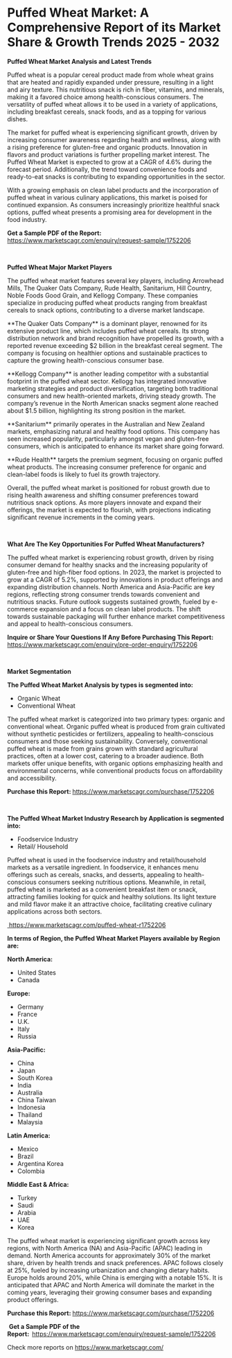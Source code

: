 <p><h1>Puffed Wheat Market: A Comprehensive Report of its Market Share & Growth Trends 2025 - 2032</h1></p><p><strong>Puffed Wheat Market Analysis and Latest Trends</strong></p>
<p><p>Puffed wheat is a popular cereal product made from whole wheat grains that are heated and rapidly expanded under pressure, resulting in a light and airy texture. This nutritious snack is rich in fiber, vitamins, and minerals, making it a favored choice among health-conscious consumers. The versatility of puffed wheat allows it to be used in a variety of applications, including breakfast cereals, snack foods, and as a topping for various dishes.</p><p>The market for puffed wheat is experiencing significant growth, driven by increasing consumer awareness regarding health and wellness, along with a rising preference for gluten-free and organic products. Innovation in flavors and product variations is further propelling market interest. The Puffed Wheat Market is expected to grow at a CAGR of 4.6% during the forecast period. Additionally, the trend toward convenience foods and ready-to-eat snacks is contributing to expanding opportunities in the sector.</p><p>With a growing emphasis on clean label products and the incorporation of puffed wheat in various culinary applications, this market is poised for continued expansion. As consumers increasingly prioritize healthful snack options, puffed wheat presents a promising area for development in the food industry.</p></p>
<p><strong>Get a Sample PDF of the Report:&nbsp;</strong> <a href="https://www.marketscagr.com/enquiry/request-sample/1752206?utm_campaign=2465&utm_medium=2&utm_source=Github&utm_content=ia&utm_term=06032025&utm_id=puffed-wheat">https://www.marketscagr.com/enquiry/request-sample/1752206</a></p>
<p>&nbsp;</p>
<p><strong>Puffed Wheat Major Market Players</strong></p>
<p><p>The puffed wheat market features several key players, including Arrowhead Mills, The Quaker Oats Company, Rude Health, Sanitarium, Hill Country, Noble Foods Good Grain, and Kellogg Company. These companies specialize in producing puffed wheat products ranging from breakfast cereals to snack options, contributing to a diverse market landscape.</p><p>**The Quaker Oats Company** is a dominant player, renowned for its extensive product line, which includes puffed wheat cereals. Its strong distribution network and brand recognition have propelled its growth, with a reported revenue exceeding $2 billion in the breakfast cereal segment. The company is focusing on healthier options and sustainable practices to capture the growing health-conscious consumer base.</p><p>**Kellogg Company** is another leading competitor with a substantial footprint in the puffed wheat sector. Kellogg has integrated innovative marketing strategies and product diversification, targeting both traditional consumers and new health-oriented markets, driving steady growth. The company’s revenue in the North American snacks segment alone reached about $1.5 billion, highlighting its strong position in the market.</p><p>**Sanitarium** primarily operates in the Australian and New Zealand markets, emphasizing natural and healthy food options. This company has seen increased popularity, particularly amongst vegan and gluten-free consumers, which is anticipated to enhance its market share going forward.</p><p>**Rude Health** targets the premium segment, focusing on organic puffed wheat products. The increasing consumer preference for organic and clean-label foods is likely to fuel its growth trajectory.</p><p>Overall, the puffed wheat market is positioned for robust growth due to rising health awareness and shifting consumer preferences toward nutritious snack options. As more players innovate and expand their offerings, the market is expected to flourish, with projections indicating significant revenue increments in the coming years.</p></p>
<p>&nbsp;</p>
<p><strong>What Are The Key Opportunities For Puffed Wheat Manufacturers?</strong></p>
<p><p>The puffed wheat market is experiencing robust growth, driven by rising consumer demand for healthy snacks and the increasing popularity of gluten-free and high-fiber food options. In 2023, the market is projected to grow at a CAGR of 5.2%, supported by innovations in product offerings and expanding distribution channels. North America and Asia-Pacific are key regions, reflecting strong consumer trends towards convenient and nutritious snacks. Future outlook suggests sustained growth, fueled by e-commerce expansion and a focus on clean label products. The shift towards sustainable packaging will further enhance market competitiveness and appeal to health-conscious consumers.</p></p>
<p><strong>Inquire or Share Your Questions If Any Before Purchasing This Report:</strong> <a href="https://www.marketscagr.com/enquiry/pre-order-enquiry/1752206?utm_campaign=2465&utm_medium=2&utm_source=Github&utm_content=ia&utm_term=06032025&utm_id=puffed-wheat">https://www.marketscagr.com/enquiry/pre-order-enquiry/1752206</a></p>
<p>&nbsp;</p>
<p><strong>Market Segmentation</strong></p>
<p><strong>The Puffed Wheat Market Analysis by types is segmented into:</strong></p>
<p><ul><li>Organic Wheat</li><li>Conventional Wheat</li></ul></p>
<p><p>The puffed wheat market is categorized into two primary types: organic and conventional wheat. Organic puffed wheat is produced from grain cultivated without synthetic pesticides or fertilizers, appealing to health-conscious consumers and those seeking sustainability. Conversely, conventional puffed wheat is made from grains grown with standard agricultural practices, often at a lower cost, catering to a broader audience. Both markets offer unique benefits, with organic options emphasizing health and environmental concerns, while conventional products focus on affordability and accessibility.</p></p>
<p><strong>Purchase this Report:&nbsp;</strong><a href="https://www.marketscagr.com/purchase/1752206?utm_campaign=2465&utm_medium=2&utm_source=Github&utm_content=ia&utm_term=06032025&utm_id=puffed-wheat">https://www.marketscagr.com/purchase/1752206</a></p>
<p>&nbsp;</p>
<p><strong>The Puffed Wheat Market Industry Research by Application is segmented into:</strong></p>
<p><ul><li>Foodservice Industry</li><li>Retail/ Household</li></ul></p>
<p><p>Puffed wheat is used in the foodservice industry and retail/household markets as a versatile ingredient. In foodservice, it enhances menu offerings such as cereals, snacks, and desserts, appealing to health-conscious consumers seeking nutritious options. Meanwhile, in retail, puffed wheat is marketed as a convenient breakfast item or snack, attracting families looking for quick and healthy solutions. Its light texture and mild flavor make it an attractive choice, facilitating creative culinary applications across both sectors.</p></p>
<p><a href="https://www.marketscagr.com/puffed-wheat-r1752206?utm_campaign=2465&utm_medium=2&utm_source=Github&utm_content=ia&utm_term=06032025&utm_id=puffed-wheat">&nbsp;https://www.marketscagr.com/puffed-wheat-r1752206</a></p>
<p><strong>In terms of Region, the Puffed Wheat Market Players available by Region are:</strong></p>
<p>
    <p> <strong> North America: </strong>
        <ul>
            <li>United States</li>
            <li>Canada</li>
        </ul>
        </p> 
    <p> <strong> Europe: </strong>
        <ul>
            <li>Germany</li>
            <li>France</li>
            <li>U.K.</li>
            <li>Italy</li>
            <li>Russia</li>
        </ul>
        </p> 
    <p> <strong> Asia-Pacific: </strong>
        <ul>
            <li>China</li>
            <li>Japan</li>
            <li>South Korea</li>
            <li>India</li>
            <li>Australia</li>
            <li>China Taiwan</li>
            <li>Indonesia</li>
            <li>Thailand</li>
            <li>Malaysia</li>
        </ul>
        </p> 
    <p> <strong> Latin America: </strong>
        <ul>
            <li>Mexico</li>
            <li>Brazil</li>
            <li>Argentina Korea</li>
            <li>Colombia</li>
        </ul>
        </p> 
    <p> <strong> Middle East & Africa: </strong>
        <ul>
            <li>Turkey</li>
            <li>Saudi</li>
            <li>Arabia</li>
            <li>UAE</li>
            <li>Korea</li>
        </ul>
    </p>
    </p>
<p><p>The puffed wheat market is experiencing significant growth across key regions, with North America (NA) and Asia-Pacific (APAC) leading in demand. North America accounts for approximately 30% of the market share, driven by health trends and snack preferences. APAC follows closely at 25%, fueled by increasing urbanization and changing dietary habits. Europe holds around 20%, while China is emerging with a notable 15%. It is anticipated that APAC and North America will dominate the market in the coming years, leveraging their growing consumer bases and expanding product offerings.</p></p>
<p><strong>Purchase this Report: </strong><a href="https://www.marketscagr.com/purchase/1752206?utm_campaign=2465&utm_medium=2&utm_source=Github&utm_content=ia&utm_term=06032025&utm_id=puffed-wheat">https://www.marketscagr.com/purchase/1752206</a></p>
<p>&nbsp;<strong>Get a Sample PDF of the Report:&nbsp;&nbsp;</strong><a href="https://www.marketscagr.com/enquiry/request-sample/1752206?utm_campaign=2465&utm_medium=2&utm_source=Github&utm_content=ia&utm_term=06032025&utm_id=puffed-wheat">https://www.marketscagr.com/enquiry/request-sample/1752206</a></p>
<p><strong></strong></p>
<p>Check more reports on <a href="https://www.marketscagr.com/?utm_campaign=2465&utm_medium=2&utm_source=Github&utm_content=ia&utm_term=06032025&utm_id=puffed-wheat">https://www.marketscagr.com/</a></p>